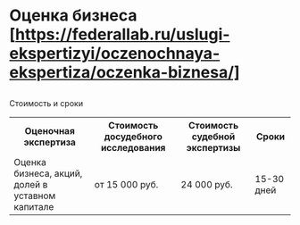 # Оценка бизнеса [https://federallab.ru/uslugi-ekspertizyi/oczenochnaya-ekspertiza/oczenka-biznesa/]
## 
Стоимость и сроки
<table>
<tbody>
<tr>
<th><span>Оценочная экспертиза</span></th>
<th>Стоимость досудебного исследования</th>
<th>Стоимость судебной экспертизы</th>
<th>Сроки</th>
</tr>
<tr>
<td>Оценка бизнеса, акций, долей в уставном капитале</td>
<td>от 15 000 руб.</td>
<td>24 000 руб.</td>
<td>15-30 дней</td>
</tr>
</tbody>
</table>